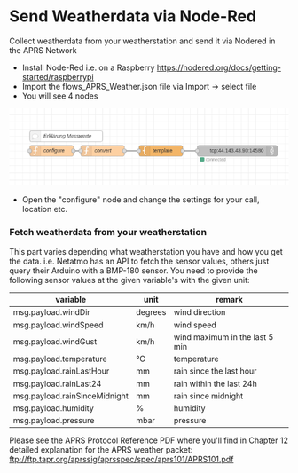 # Send Weatherdata via Node-Red
Collect weatherdata from your weatherstation and send it via Nodered in the APRS Network

* Install Node-Red i.e. on a Raspberry https://nodered.org/docs/getting-started/raspberrypi
* Import the flows_APRS_Weather.json file via Import -> select file
* You will see 4 nodes

![Nodes](https://github.com/OE2WNL/nodered_aprs/raw/main/nodes.png)
* Open the "configure" node and change the settings for your call, location etc.

### Fetch weatherdata from your weatherstation
This part varies depending what weatherstation you have and how you get the data.
i.e. Netatmo has an API to fetch the sensor values, others just query their Arduino with a BMP-180 sensor.
You need to provide the following sensor values at the given variable's with the given unit:


| variable | unit | remark |
|---|---|---|
| msg.payload.windDir | degrees | wind direction  |
| msg.payload.windSpeed | km/h | wind speed |
| msg.payload.windGust  | km/h | wind maximum in the last 5 min |
| msg.payload.temperature  | °C | temperature |
| msg.payload.rainLastHour  | mm | rain since the last hour |
| msg.payload.rainLast24  | mm | rain within the last 24h |
| msg.payload.rainSinceMidnight | mm | rain since midnight |
| msg.payload.humidity  | % | humidity |
| msg.payload.pressure  | mbar | pressure |


Please see the APRS Protocol Reference PDF where you'll find in Chapter 12 detailed explanation for the APRS weather packet:
ftp://ftp.tapr.org/aprssig/aprsspec/spec/aprs101/APRS101.pdf
